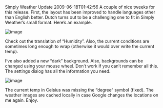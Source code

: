 Simply Weather Update
2009-06-18T01:42:56
A couple of nice tweeks for this release. First, the layout has been improved to handle languages other than English better. Dutch turns out to be a challenging one to fit in Simply Weather’s small format. Here’s an example.

![image](/cdn/images/blog/SimplyWeatherUpdate_12F41/image.png)

Check out the translation of “Humidity”. Also, the current conditions are sometimes long enough to wrap (otherwise it would over write the current temp).

I’ve also added a new “dark” background. Also, backgrounds can be changed using your mouse wheel. Don’t work if you can’t remember all this. The settings dialog has all the information you need.

![image](/cdn/images/blog/SimplyWeatherUpdate_12F41/image_3.png)

The current temp in Celsius was missing the “degree” symbol (fixed). The weather images are cached locally in case Google changes the locations on me again. Enjoy.
